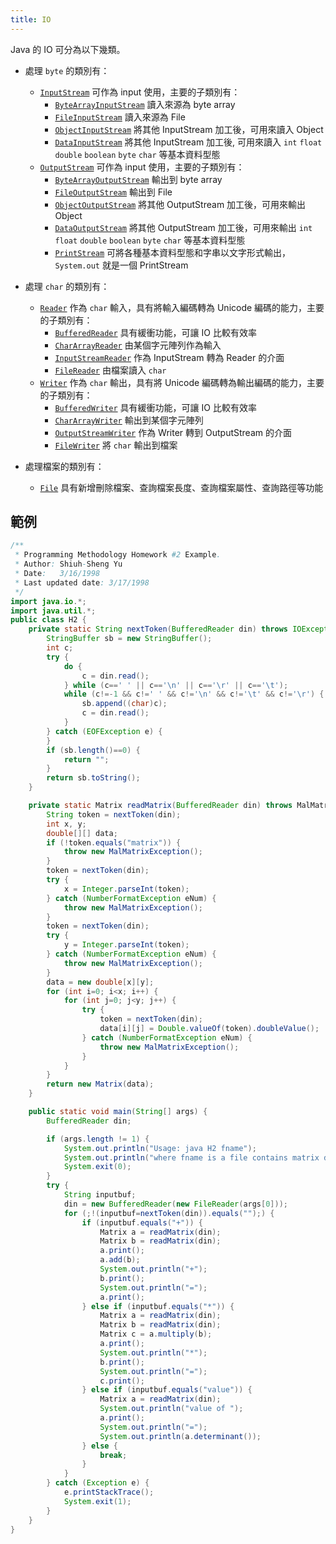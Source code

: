 ```yaml
---
title: IO
---
```

Java 的 IO 可分為以下幾類。  

* 處理 `byte` 的類別有：  
  * [`InputStream`](https://rawgit.com/NCNU-CALab/java.programming.im/master/docs/api/java/io/InputStream.html) 可作為 input 使用，主要的子類別有：  
    * [`ByteArrayInputStream`](https://rawgit.com/NCNU-CALab/java.programming.im/master/docs/api/java/io/ByteArrayInputStream.html) 讀入來源為 byte array  
    * [`FileInputStream`](https://rawgit.com/NCNU-CALab/java.programming.im/master/docs/api/java/io/FileInputStream.html) 讀入來源為 File  
    * [`ObjectInputStream`](https://rawgit.com/NCNU-CALab/java.programming.im/master/docs/api/java/io/ObjectInputStream.html) 將其他 InputStream 加工後，可用來讀入 Object  
    * [`DataInputStream`](https://rawgit.com/NCNU-CALab/java.programming.im/master/docs/api/java/io/DataInputStream.html) 將其他 InputStream 加工後, 可用來讀入 `int` `float` `double` `boolean` `byte` `char` 等基本資料型態  
  * [`OutputStream`](https://rawgit.com/NCNU-CALab/java.programming.im/master/docs/api/java/io/OutputStream.html) 可作為 input 使用，主要的子類別有：  
    * [`ByteArrayOutputStream`](https://rawgit.com/NCNU-CALab/java.programming.im/master/docs/api/java/io/ByteArrayOutputStream.html) 輸出到 byte array  
    * [`FileOutputStream`](https://rawgit.com/NCNU-CALab/java.programming.im/master/docs/api/java/io/FileOutputStream.html) 輸出到 File  
    * [`ObjectOutputStream`](https://rawgit.com/NCNU-CALab/java.programming.im/master/docs/api/java/io/ObjectOutputStream.html) 將其他 OutputStream 加工後，可用來輸出 Object  
    * [`DataOutputStream`](https://rawgit.com/NCNU-CALab/java.programming.im/master/docs/api/java/io/DataOutputStream.html) 將其他 OutputStream 加工後，可用來輸出 `int` `float` `double` `boolean` `byte` `char` 等基本資料型態  
    * [`PrintStream`](https://rawgit.com/NCNU-CALab/java.programming.im/master/docs/api/java/io/PrintStream.html) 可將各種基本資料型態和字串以文字形式輸出，`System.out` 就是一個 PrintStream  
  
  
  
* 處理 `char` 的類別有：  
  * [`Reader`](https://rawgit.com/NCNU-CALab/java.programming.im/master/docs/api/java/io/Reader.html) 作為 `char` 輸入，具有將輸入編碼轉為 Unicode 編碼的能力，主要的子類別有：  
    * [`BufferedReader`](https://rawgit.com/NCNU-CALab/java.programming.im/master/docs/api/java/io/BufferedReader.html) 具有緩衝功能，可讓 IO 比較有效率  
    * [`CharArrayReader`](https://rawgit.com/NCNU-CALab/java.programming.im/master/docs/api/java/io/CharArrayReader.html) 由某個字元陣列作為輸入  
    * [`InputStreamReader`](https://rawgit.com/NCNU-CALab/java.programming.im/master/docs/api/java/io/InputStreamReader.html) 作為 InputStream 轉為 Reader 的介面  
    * [`FileReader`](https://rawgit.com/NCNU-CALab/java.programming.im/master/docs/api/java/io/FileReader.html) 由檔案讀入 `char`  
  * [`Writer`](https://rawgit.com/NCNU-CALab/java.programming.im/master/docs/api/java/io/Writer.html) 作為 `char` 輸出，具有將 Unicode 編碼轉為輸出編碼的能力，主要的子類別有：  
    * [`BufferedWriter`](https://rawgit.com/NCNU-CALab/java.programming.im/master/docs/api/java/io/BufferedWriter.html) 具有緩衝功能，可讓 IO 比較有效率  
    * [`CharArrayWriter`](https://rawgit.com/NCNU-CALab/java.programming.im/master/docs/api/java/io/CharArrayWriter.html) 輸出到某個字元陣列  
    * [`OutputStreamWriter`](https://rawgit.com/NCNU-CALab/java.programming.im/master/docs/api/java/io/OutputStreamWriter.html) 作為 Writer 轉到 OutputStream 的介面  
    * [`FileWriter`](https://rawgit.com/NCNU-CALab/java.programming.im/master/docs/api/java/io/FileWriter.html) 將 `char` 輸出到檔案  
  
  
  
* 處理檔案的類別有：
  * [`File`](https://rawgit.com/NCNU-CALab/java.programming.im/master/docs/api/java/io/File.html) 具有新增刪除檔案、查詢檔案長度、查詢檔案屬性、查詢路徑等功能  
  
## 範例

```java
/**
 * Programming Methodology Homework #2 Example.
 * Author: Shiuh-Sheng Yu
 * Date:   3/16/1998
 * Last updated date: 3/17/1998
 */
import java.io.*;
import java.util.*;
public class H2 {
    private static String nextToken(BufferedReader din) throws IOException {
        StringBuffer sb = new StringBuffer();
        int c;
        try {
            do {
                c = din.read();
            } while (c==' ' || c=='\n' || c=='\r' || c=='\t');
            while (c!=-1 && c!=' ' && c!='\n' && c!='\t' && c!='\r') {
                sb.append((char)c);
                c = din.read();
            }
        } catch (EOFException e) {
        }
        if (sb.length()==0) {
            return "";
        }
        return sb.toString();
    }

    private static Matrix readMatrix(BufferedReader din) throws MalMatrixException, IOException {
        String token = nextToken(din);
        int x, y;
        double[][] data;
        if (!token.equals("matrix")) {
            throw new MalMatrixException();
        }
        token = nextToken(din);
        try {
            x = Integer.parseInt(token);
        } catch (NumberFormatException eNum) {
            throw new MalMatrixException();
        }
        token = nextToken(din);
        try {
            y = Integer.parseInt(token);
        } catch (NumberFormatException eNum) {
            throw new MalMatrixException();
        }
        data = new double[x][y];
        for (int i=0; i<x; i++) {
            for (int j=0; j<y; j++) {
                try {
                    token = nextToken(din);
                    data[i][j] = Double.valueOf(token).doubleValue();
                } catch (NumberFormatException eNum) {
                    throw new MalMatrixException();
                }
            }
        }
        return new Matrix(data);
    }

    public static void main(String[] args) {
        BufferedReader din;

        if (args.length != 1) {
            System.out.println("Usage: java H2 fname");
            System.out.println("where fname is a file contains matrix data.");
            System.exit(0);
        }
        try {
            String inputbuf;
            din = new BufferedReader(new FileReader(args[0]));
            for (;!(inputbuf=nextToken(din)).equals("");) {
                if (inputbuf.equals("+")) {
                    Matrix a = readMatrix(din);
                    Matrix b = readMatrix(din);
                    a.print();
                    a.add(b);
                    System.out.println("+");
                    b.print();
                    System.out.println("=");
                    a.print();
                } else if (inputbuf.equals("*")) {
                    Matrix a = readMatrix(din);
                    Matrix b = readMatrix(din);
                    Matrix c = a.multiply(b);
                    a.print();
                    System.out.println("*");
                    b.print();
                    System.out.println("=");
                    c.print();
                } else if (inputbuf.equals("value")) {
                    Matrix a = readMatrix(din);
                    System.out.println("value of ");
                    a.print();
                    System.out.println("=");
                    System.out.println(a.determinant());
                } else {
                    break;
                }
            }
        } catch (Exception e) {
            e.printStackTrace();
            System.exit(1);
        }
    }
}
```
